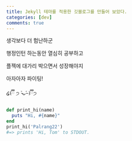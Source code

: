 ```yaml
---
title: Jekyll 테마를 적용한 깃블로그를 만들어 보았다.
categories: [dev]
comments: true
---
```


생각보다 더 험난하군

행정인턴 하는동안 열심히 공부하고

플젝에 대가리 박으면서 성장해야지

아자아자 파이팅!

໒꒰ྀི ੭ ˃̵ᴗ˂̵ ꒱ྀི੭

```ruby
def print_hi(name)
  puts "Hi, #{name}"
end
print_hi('Palrang22')
#=> prints 'Hi, Tom' to STDOUT.
```

